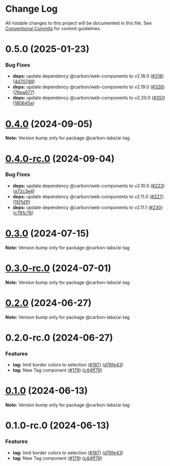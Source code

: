 # Change Log

All notable changes to this project will be documented in this file.
See [Conventional Commits](https://conventionalcommits.org) for commit guidelines.

# 0.5.0 (2025-01-23)


### Bug Fixes

* **deps:** update dependency @carbon/web-components to v2.18.0 ([#318](https://github.com/carbon-design-system/carbon-labs/issues/318)) ([4d70748](https://github.com/carbon-design-system/carbon-labs/commit/4d707483ceb69b728c75b4e05746eccbf2d2edb9))
* **deps:** update dependency @carbon/web-components to v2.19.0 ([#326](https://github.com/carbon-design-system/carbon-labs/issues/326)) ([76ea077](https://github.com/carbon-design-system/carbon-labs/commit/76ea077a3b1aa313e47b399cd9cea865d9d37641))
* **deps:** update dependency @carbon/web-components to v2.20.0 ([#351](https://github.com/carbon-design-system/carbon-labs/issues/351)) ([180645e](https://github.com/carbon-design-system/carbon-labs/commit/180645e976108e588d302dffb2b93fa8c2e688da))





# [0.4.0](https://github.com/carbon-design-system/carbon-labs/compare/@carbon-labs/ai-tag@0.4.0-rc.0...@carbon-labs/ai-tag@0.4.0) (2024-09-05)

**Note:** Version bump only for package @carbon-labs/ai-tag





# [0.4.0-rc.0](https://github.com/carbon-design-system/carbon-labs/compare/@carbon-labs/ai-tag@0.3.0-rc.0...@carbon-labs/ai-tag@0.4.0-rc.0) (2024-09-04)


### Bug Fixes

* **deps:** update dependency @carbon/web-components to v2.10.0 ([#223](https://github.com/carbon-design-system/carbon-labs/issues/223)) ([a72c3e4](https://github.com/carbon-design-system/carbon-labs/commit/a72c3e4bc8dbd4063feac9352490ded6819e432c))
* **deps:** update dependency @carbon/web-components to v2.11.0 ([#227](https://github.com/carbon-design-system/carbon-labs/issues/227)) ([15f1d1f](https://github.com/carbon-design-system/carbon-labs/commit/15f1d1f75f31dbd9cfbb46cbfcb96b02492dbd4d))
* **deps:** update dependency @carbon/web-components to v2.11.1 ([#230](https://github.com/carbon-design-system/carbon-labs/issues/230)) ([c781c76](https://github.com/carbon-design-system/carbon-labs/commit/c781c76d23d4d268c77ea4dc3f98a38c898f2d51))





# [0.3.0](https://github.com/carbon-design-system/carbon-labs/compare/@carbon-labs/ai-tag@0.3.0-rc.0...@carbon-labs/ai-tag@0.3.0) (2024-07-15)

**Note:** Version bump only for package @carbon-labs/ai-tag





# [0.3.0-rc.0](https://github.com/carbon-design-system/carbon-labs/compare/@carbon-labs/ai-tag@0.2.0...@carbon-labs/ai-tag@0.3.0-rc.0) (2024-07-01)

**Note:** Version bump only for package @carbon-labs/ai-tag





# [0.2.0](https://github.com/carbon-design-system/carbon-labs/compare/@carbon-labs/ai-tag@0.2.0-rc.0...@carbon-labs/ai-tag@0.2.0) (2024-06-27)

**Note:** Version bump only for package @carbon-labs/ai-tag





# 0.2.0-rc.0 (2024-06-27)


### Features

* **tag:** limit border colors to selection ([#187](https://github.com/carbon-design-system/carbon-labs/issues/187)) ([d76fe43](https://github.com/carbon-design-system/carbon-labs/commit/d76fe4379587ba5fe87ac91895cfaeb223ebd81f))
* **tag:** New Tag component ([#179](https://github.com/carbon-design-system/carbon-labs/issues/179)) ([c44ff79](https://github.com/carbon-design-system/carbon-labs/commit/c44ff7938a1a9db2e0cc1239350cd3b978dafc25))





# [0.1.0](https://github.com/carbon-design-system/carbon-labs/compare/@carbon-labs/ai-tag@0.1.0-rc.0...@carbon-labs/ai-tag@0.1.0) (2024-06-13)

**Note:** Version bump only for package @carbon-labs/ai-tag





# 0.1.0-rc.0 (2024-06-13)


### Features

* **tag:** limit border colors to selection ([#187](https://github.com/carbon-design-system/carbon-labs/issues/187)) ([d76fe43](https://github.com/carbon-design-system/carbon-labs/commit/d76fe4379587ba5fe87ac91895cfaeb223ebd81f))
* **tag:** New Tag component ([#179](https://github.com/carbon-design-system/carbon-labs/issues/179)) ([c44ff79](https://github.com/carbon-design-system/carbon-labs/commit/c44ff7938a1a9db2e0cc1239350cd3b978dafc25))
